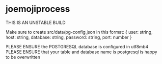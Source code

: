 # joemojiprocess

THIS IS AN UNSTABLE BUILD

Make sure to create src/data/pg-config.json in this format:
{
    user: string,
    host: string,
    database: string,
    password: string,
    port: number
}

PLEASE ENSURE the POSTGRESQL database is configured in utf8mb4
PLEASE ENSURE that your table and database name is postgresql is happy to be overwritten